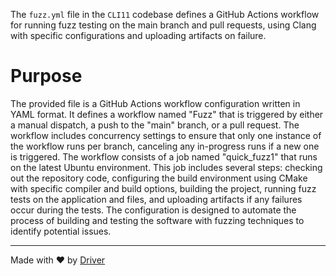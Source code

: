 <!--------------------------------------------------------------------------------->
<!-- IMPORTANT: This file is auto-generated by Driver (https://driver.ai). -------->
<!-- Manual edits may be overwritten on future commits. --------------------------->
<!--------------------------------------------------------------------------------->

The `fuzz.yml` file in the `CLI11` codebase defines a GitHub Actions workflow for running fuzz testing on the main branch and pull requests, using Clang with specific configurations and uploading artifacts on failure.

# Purpose
The provided file is a GitHub Actions workflow configuration written in YAML format. It defines a workflow named "Fuzz" that is triggered by either a manual dispatch, a push to the "main" branch, or a pull request. The workflow includes concurrency settings to ensure that only one instance of the workflow runs per branch, canceling any in-progress runs if a new one is triggered. The workflow consists of a job named "quick_fuzz1" that runs on the latest Ubuntu environment. This job includes several steps: checking out the repository code, configuring the build environment using CMake with specific compiler and build options, building the project, running fuzz tests on the application and files, and uploading artifacts if any failures occur during the tests. The configuration is designed to automate the process of building and testing the software with fuzzing techniques to identify potential issues.

---
Made with ❤️ by [Driver](https://www.driver.ai/)